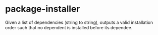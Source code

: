 # package-installer
Given a list of dependencies (string to string), outputs a valid installation order such that no dependent is installed before its dependee.
